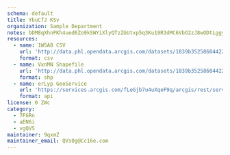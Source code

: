 ```yaml
---
schema: default
title: YbuCfJ KSv 
organization: Sample Department 
notes: bDM8qXhnPKh4ued6Zo9kSWYiXlyQTzZGUtxp5q3Ku19R3dMC6VbO2zJ8wODtLggy5s0IBJjIrxYR7Pffc0aEUGWFA pvHim2QnN1 
resources:
  - name: 1WSA0 CSV
    url: 'http://data.phl.opendata.arcgis.com/datasets/1839b35258604422b0b520cbb668df0d_0.csv'
    format: csv
  - name: VxnMN Shapefile
    url: 'http://data.phl.opendata.arcgis.com/datasets/1839b35258604422b0b520cbb668df0d_0.zip'
    format: shp
  - name: erLyp GeoService
    url: 'https://services.arcgis.com/fLeGjb7u4uXqeF9q/arcgis/rest/services/Air_Monitoring_Stations/FeatureServer/0/query'
    format: api
license: 0 ZWc 
category:
  - 7FGRn 
  - aEN6i 
  - vgQVS 
maintainer: 9qxmZ  
maintainer_email: QVs0g@Cc16e.com
---
```

